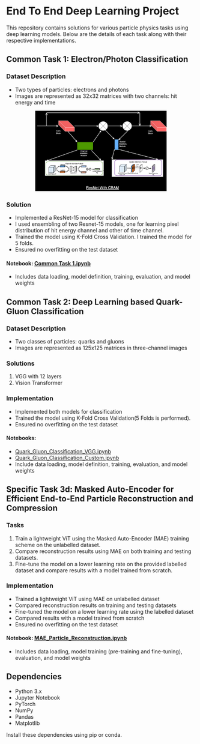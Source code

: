 # End To End Deep Learning Project

This repository contains solutions for various particle physics tasks using deep learning models. Below are the details of each task along with their respective implementations.

## Common Task 1: Electron/Photon Classification

### Dataset Description
- Two types of particles: electrons and photons
- Images are represented as 32x32 matrices with two channels: hit energy and time

<p align="center">
  <img src="https://github.com/Wodlfvllf/End-to-End-Deep-Learning-Project/blob/main/Common%20Task%201/ResNetCBAM.png" width="350" title="hover text">
</p>

### Solution
- Implemented a ResNet-15 model for classification
- I used ensembling of two Resnet-15 models, one for learning pixel distribution of hit energy channel and other of time channel.
- Trained the model using K-Fold Cross Validation. I trained the model for 5 folds.
- Ensured no overfitting on the test dataset

#### Notebook: [Common Task 1.ipynb](https://github.com/Wodlfvllf/End-to-End-Deep-Learning-Project/blob/main/Common%20Task%201/Common%20Task1%20Approach%201/common-task-1.ipynb)
- Includes data loading, model definition, training, evaluation, and model weights

## Common Task 2: Deep Learning based Quark-Gluon Classification

### Dataset Description
- Two classes of particles: quarks and gluons
- Images are represented as 125x125 matrices in three-channel images

### Solutions
1. VGG with 12 layers
2. Vision Transformer

### Implementation
- Implemented both models for classification
- Trained the model using K-Fold Cross Validation(5 Folds is performed).
- Ensured no overfitting on the test dataset

#### Notebooks:
- [Quark_Gluon_Classification_VGG.ipynb](Quark_Gluon_Classification_VGG.ipynb)
- [Quark_Gluon_Classification_Custom.ipynb](Quark_Gluon_Classification_Custom.ipynb)
- Include data loading, model definition, training, evaluation, and model weights

## Specific Task 3d: Masked Auto-Encoder for Efficient End-to-End Particle Reconstruction and Compression

### Tasks
1. Train a lightweight ViT using the Masked Auto-Encoder (MAE) training scheme on the unlabelled dataset.
2. Compare reconstruction results using MAE on both training and testing datasets.
3. Fine-tune the model on a lower learning rate on the provided labelled dataset and compare results with a model trained from scratch.

### Implementation
- Trained a lightweight ViT using MAE on unlabelled dataset
- Compared reconstruction results on training and testing datasets
- Fine-tuned the model on a lower learning rate using the labelled dataset
- Compared results with a model trained from scratch
- Ensured no overfitting on the test dataset

#### Notebook: [MAE_Particle_Reconstruction.ipynb](MAE_Particle_Reconstruction.ipynb)
- Includes data loading, model training (pre-training and fine-tuning), evaluation, and model weights

## Dependencies
- Python 3.x
- Jupyter Notebook
- PyTorch
- NumPy
- Pandas
- Matplotlib

Install these dependencies using pip or conda.
